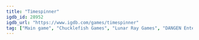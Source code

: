 ```yaml
---
title: "Timespinner"
igdb_id: 28952
igdb_url: "https://www.igdb.com/games/timespinner"
tag: ["Main game", "Chucklefish Games", "Lunar Ray Games", "DANGEN Entertainment", "Platform", "Role-playing (RPG)", "Adventure", "Indie", "Single player", "Co-operative", "Side view", "Action", "Fantasy"]
---
```

